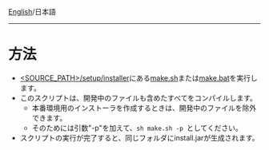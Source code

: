 [English](https://github.com/aegif/NemakiWare/wiki/Development:-Build-installer)/日本語 
***
# 方法
- [<SOURCE_PATH>/setup/installer](https://github.com/aegif/NemakiWare/tree/master/setup/installer)にある[make.sh](https://github.com/aegif/NemakiWare/blob/master/setup/installer/make.sh)または[make.bat](https://github.com/aegif/NemakiWare/blob/master/setup/installer/make.bat)を実行します。
- このスクリプトは、開発中のファイルも含めたすべてをコンパイルします。
  - 本番環境用のインストーラを作成するときは、開発中のファイルを除外できます。  
  - そのためには引数"-p"を加えて、`sh make.sh -p `としてください。
- スクリプトの実行が完了すると、同じフォルダにinstall.jarが生成されます。